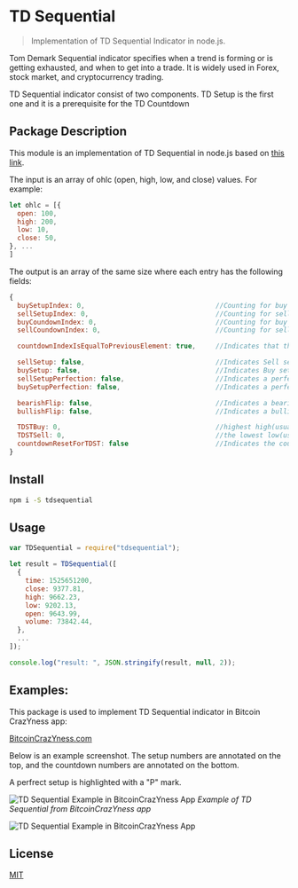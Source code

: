 # TD Sequential

> Implementation of TD Sequential Indicator in node.js. 

Tom Demark Sequential indicator specifies when a trend is forming or is getting exhausted, and when to get into a trade. It is widely used in Forex, stock market, and cryptocurrency trading.

TD Sequential indicator consist of two components. TD Setup is the first one and it is a prerequisite for the TD Countdown

## Package Description

This module is an implementation of TD Sequential in node.js based on [this link](http://practicaltechnicalanalysis.blogspot.com/2013/01/tom-demark-sequential.html).

The input is an array of ohlc (open, high, low, and close) values. For example:

```javascript
let ohlc = [{
  open: 100,
  high: 200,
  low: 10,
  close: 50,
}, ...
]
```

The output is an array of the same size where each entry has the following fields:

```javascript
{
  buySetupIndex: 0,                                 //Counting for buy setup
  sellSetupIndex: 0,                                //Counting for sell setup
  buyCoundownIndex: 0,                              //Counting for buy countdown
  sellCoundownIndex: 0,                             //Counting for sell countdown

  countdownIndexIsEqualToPreviousElement: true,     //Indicates that the countdown index on item i is the same as i-1

  sellSetup: false,                                 //Indicates Sell setup happened
  buySetup: false,                                  //Indicates Buy setup happened
  sellSetupPerfection: false,                       //Indicates a perfect Sell Setup
  buySetupPerfection: false,                        //Indicates a perfect Buy Setup

  bearishFlip: false,                               //Indicates a bearish flip happened
  bullishFlip: false,                               //Indicates a bullish flip happened

  TDSTBuy: 0,                                       //highest high(usually the high of bar 1) for a buy setup
  TDSTSell: 0,                                      //the lowest low(usually the low of bar 1) for sell setup
  countdownResetForTDST: false                      //Indicates the countdown got reset due to observing TDST
}
```

## Install

```bash
npm i -S tdsequential
```

## Usage

```javascript
var TDSequential = require("tdsequential");

let result = TDSequential([
  {
    time: 1525651200,
    close: 9377.81,
    high: 9662.23,
    low: 9202.13,
    open: 9643.99,
    volume: 73842.44,
  },
  ...
]);

console.log("result: ", JSON.stringify(result, null, 2));
```

## Examples:
This package is used to implement TD Sequential indicator in Bitcoin CrazYness app:

[BitcoinCrazYness.com](bitcoincrazyness.com)

Below is an example screenshot. The setup numbers are annotated on the top, and the countdown numbers are annotated on the bottom.

A perfrect setup is highlighted with a "P" mark.

![TD Sequential Example in BitcoinCrazYness App](https://raw.githubusercontent.com/ourarash/tdsequential/master/screenshots/example1.jpg)
*Example of TD Sequential from BitcoinCrazYness app*


![TD Sequential Example in BitcoinCrazYness App](https://raw.githubusercontent.com/ourarash/tdsequential/master/screenshots/example2.jpg)

## License

[MIT](http://vjpr.mit-license.org)
